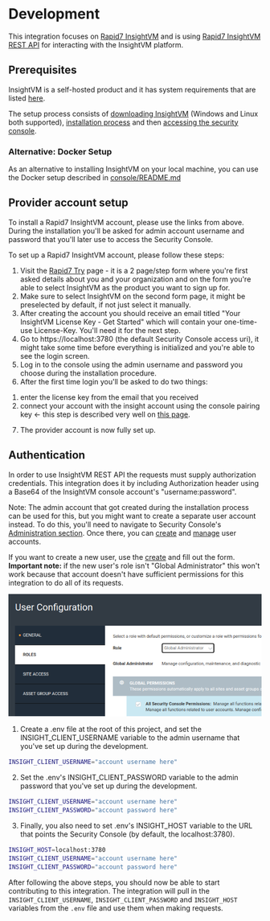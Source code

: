 # Development

This integration focuses on
[Rapid7 InsightVM](https://www.rapid7.com/products/insightvm/) and is using
[Rapid7 InsightVM REST API](https://help.rapid7.com/insightvm/en-us/api/index.html)
for interacting with the InsightVM platform.

## Prerequisites

InsightVM is a self-hosted product and it has system requirements that are
listed [here](https://docs.rapid7.com/insightvm/requirements).

The setup process consists of
[downloading InsightVM](https://docs.rapid7.com/insightvm/download) (Windows and
Linux both supported),
[installation process](https://docs.rapid7.com/insightvm/install) and then
[accessing the security console](https://docs.rapid7.com/insightvm/log-in-and-activate).

### Alternative: Docker Setup

As an alternative to installing InsightVM on your local machine, you can use the
Docker setup described in [console/README.md](../console/README.md)

## Provider account setup

To install a Rapid7 InsightVM account, please use the links from above. During
the installation you'll be asked for admin account username and password that
you'll later use to access the Security Console.

To set up a Rapid7 InsightVM account, please follow these steps:

1. Visit the [Rapid7 Try](https://jfrog.com/artifactory/start-free/) page - it
   is a 2 page/step form where you're first asked details about you and your
   organization and on the form you're able to select InsightVM as the product
   you want to sign up for.
2. Make sure to select InsightVM on the second form page, it might be
   preselected by default, if not just select it manually.
3. After creating the account you should receive an email titled "Your InsightVM
   License Key - Get Started" which will contain your one-time-use License-Key.
   You'll need it for the next step.
4. Go to https://localhost:3780 (the default Security Console access uri), it
   might take some time before everything is initialized and you're able to see
   the login screen.
5. Log in to the console using the admin username and password you choose during
   the installation procedure.
6. After the first time login you'll be asked to do two things:

1) enter the license key from the email that you received
2) connect your account with the insight account using the console pairing key
   <- this step is described very well on
   [this page](https://www.rapid7.com/cx/get-started-with-insightvm-cloud-capabilities/2/).

7. The provider account is now fully set up.

## Authentication

In order to use InsightVM REST API the requests must supply authorization
credentials. This integration does it by including Authorization header using a
Base64 of the InsightVM console account's "username:password".

Note: The admin account that got created during the installation process can be
used for this, but you might want to create a separate user account instead. To
do this, you'll need to navigate to Security Console's
[Administration section](https://localhost:3780/admin/index.jsp). Once there,
you can [create](https://localhost:3780/admin/user/config.jsp) and
[manage](https://localhost:3780/admin/users.jsp) user accounts.

If you want to create a new user, use the
[create](https://localhost:3780/admin/user/config.jsp) and fill out the form.\
**Important note:** if the new user's role isn't "Global Administrator" this won't
work because that account doesn't have sufficient permissions for this integration
to do all of its requests.

![User role](images/user-role.png)

1. Create a .env file at the root of this project, and set the
   INSIGHT_CLIENT_USERNAME variable to the admin username that you've set up
   during the development.

```bash
INSIGHT_CLIENT_USERNAME="account username here"
```

2. Set the .env's INSIGHT_CLIENT_PASSWORD variable to the admin password that
   you've set up during the development.

```bash
INSIGHT_CLIENT_USERNAME="account username here"
INSIGHT_CLIENT_PASSWORD="account password here"
```

3. Finally, you also need to set .env's INSIGHT_HOST variable to the URL that
   points the Security Console (by default, the localhost:3780).

```bash
INSIGHT_HOST=localhost:3780
INSIGHT_CLIENT_USERNAME="account username here"
INSIGHT_CLIENT_PASSWORD="account password here"
```

After following the above steps, you should now be able to start contributing to
this integration. The integration will pull in the `INSIGHT_CLIENT_USERNAME`,
`INSIGHT_CLIENT_PASSWORD` and `INSIGHT_HOST` variables from the `.env` file and
use them when making requests.
